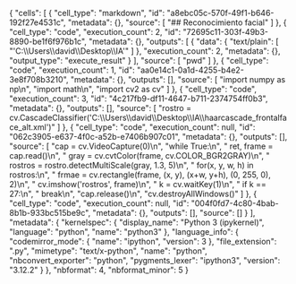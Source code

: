 {
 "cells": [
  {
   "cell_type": "markdown",
   "id": "a8ebc05c-570f-49f1-b646-192f27e4531c",
   "metadata": {},
   "source": [
    "## Reconocimiento facial"
   ]
  },
  {
   "cell_type": "code",
   "execution_count": 2,
   "id": "72695c11-303f-49b3-8890-be1f6f976b1c",
   "metadata": {},
   "outputs": [
    {
     "data": {
      "text/plain": [
       "'C:\\\\Users\\\\david\\\\Desktop\\\\IA'"
      ]
     },
     "execution_count": 2,
     "metadata": {},
     "output_type": "execute_result"
    }
   ],
   "source": [
    "pwd"
   ]
  },
  {
   "cell_type": "code",
   "execution_count": 1,
   "id": "aa0e14c1-0a1d-4255-b4e2-3e8f708b3210",
   "metadata": {},
   "outputs": [],
   "source": [
    "import numpy as np\n",
    "import math\n",
    "import cv2 as cv"
   ]
  },
  {
   "cell_type": "code",
   "execution_count": 3,
   "id": "4c217fb9-df11-4647-b711-2374754ff0b3",
   "metadata": {},
   "outputs": [],
   "source": [
    "rostro = cv.CascadeClassifier('C:\\\\Users\\\\david\\\\Desktop\\\\IA\\\\haarcascade_frontalface_alt.xml')"
   ]
  },
  {
   "cell_type": "code",
   "execution_count": null,
   "id": "062c3905-e637-4f0c-a52b-e7406b907c01",
   "metadata": {},
   "outputs": [],
   "source": [
    "cap = cv.VideoCapture(0)\n",
    "while True:\n",
    "    ret, frame = cap.read()\n",
    "    gray = cv.cvtColor(frame, cv.COLOR_BGR2GRAY)\n",
    "    rostros = rostro.detectMultiScale(gray, 1.3, 5)\n",
    "    for(x, y, w, h) in rostros:\n",
    "        frmae = cv.rectangle(frame, (x, y), (x+w, y+h), (0, 255, 0), 2)\n",
    "    cv.imshow('rostros', frame)\n",
    "    k = cv.waitKey(1)\n",
    "    if k == 27:\n",
    "        break\n",
    "cap.release()\n",
    "cv.destroyAllWindows()"
   ]
  },
  {
   "cell_type": "code",
   "execution_count": null,
   "id": "004f0fd7-4c80-4bab-8b1b-933bc515be9c",
   "metadata": {},
   "outputs": [],
   "source": []
  }
 ],
 "metadata": {
  "kernelspec": {
   "display_name": "Python 3 (ipykernel)",
   "language": "python",
   "name": "python3"
  },
  "language_info": {
   "codemirror_mode": {
    "name": "ipython",
    "version": 3
   },
   "file_extension": ".py",
   "mimetype": "text/x-python",
   "name": "python",
   "nbconvert_exporter": "python",
   "pygments_lexer": "ipython3",
   "version": "3.12.2"
  }
 },
 "nbformat": 4,
 "nbformat_minor": 5
}
